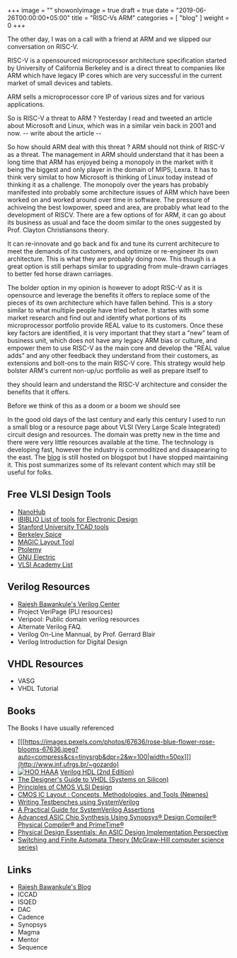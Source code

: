 
+++
image = ""
showonlyimage = true
draft = true 
date = "2019-06-26T00:00:00+05:00"
title = "RISC-Vs ARM"
categories = [ "blog" ]
weight = 0
+++

The other day, I was on a call with a friend at ARM and we slipped our conversation on RISC-V. 

RISC-V is a opensourced microprocessor architecture specification started by University of California Berkeley
and is a direct threat to companies like ARM which have legacy IP cores which are very successful in the current
market of small devices and tablets. 

ARM sells a microprocessor core IP of various sizes and for various applications. 

So is RISC-V a threat to ARM ?
Yesterday I read and tweeted an article about Microsoft and Linux, which was in a similar vein back in 2001 and now. 
-- write about the article --

So how should ARM deal with this threat ?
ARM should not think of RISC-V as a threat. The management in ARM should understand that it has been a long time
that ARM has enjoyed being a monopoly in the market with it being the biggest and only player in the domain of
MIPS, Lexra. It has to think very similat to how Microsoft is thinking of Linux today instead of thinking it as 
a challenge. The monopoly over the years has probably manifested into probably some architecture issues of ARM which
have been worked on and worked around over time in software. The pressure of achiveing the best lowpower, speed and area, 
are probably what lead to the development of RISCV. There are a few options of for ARM, it can go about its business as 
usual and face the doom similar to the ones suggested by Prof. Clayton Christiansons theory. 

It can re-innovate and go back and fix and tune its current architecure to meet the demands of its customers, and 
optimize or re-engineer its own architecture. This is what they are probably doing now. This though is a great option is 
still perhaps similar to upgrading from mule-drawn carriages to better fed horse drawn carriages.

The bolder option in my opinion is however to adopt RISC-V as it is opensource and leverage the benefits it offers
to replace some of the pieces of its own architecture which have fallen behind. This is a story similar to what multiple
people have tried before. It startes with some market research and find out and identify what portions of its microprocessor 
portfolio provide REAL value to its customers. Once these key factors are identified, it is very important that they
start a "new" team of business unit, which does not have any legacy ARM bias or culture, and empower them to use RISC-V as the 
main core and develop the "REAL value adds" and any other feedback they understand from their customers, as extensions and bolt-ons 
to the main RISC-V core. This strategy would help bolster ARM's current non-up/uc portfolio as well as prepare itself to  


they should learn and understand the
RISC-V architecture and consider the benefits that it offers. 


Before we think of this as a doom or a boom we should see 

In the good old days of the last century and early this century I used to run a small blog
or a resource page about VLSI (Very Large Scale Integrated) circuit design and resources.
The domain was pretty new in the time and there were very little resources available at the time.
The technology is developing fast, however the industry is commoditized and disaapearing to the east.
The [blog](http://mayursvlsiinfopage.blogspot.com/)  is still hosted on blogspot but I have stopped maintaining it. This post summarizes some of its relevant content which may still be useful for folks.

<!--more-->


## Free VLSI Design Tools
* [NanoHub](http://nanohub.org/)
* [IBIBLIO List of tools for Electronic Design](http://www.ibiblio.org/pub/linux/apps/circuits/)
* [Stanford University TCAD tools](http://www-tcad.stanford.edu/tcad/programs.html)
* [Berkeley Spice](https://ptolemy.berkeley.edu/projects/embedded/pubs/downloads/spice/index.htm)
* [MAGIC Layout Tool](https://ptolemy.berkeley.edu/projects/embedded/pubs/downloads/magic/index.htm)
* [Ptolemy](https://ptolemy.berkeley.edu/ptolemyII/index.htm)
* [GNU Electric](http://www.gnu.org/software/electric/)
* [VLSI Academy List](http://www.vlsiacademy.org/open-source-cad-tools.html)

## Verilog Resources
* [Rajesh Bawankule's Verilog Center](http://www.angelfire.com/in/rajesh52/verilog.html)
* Project VeriPage (PLI resources)
* Veripool: Public domain verilog resources
* Alternate Verilog FAQ.
* Verilog On-Line Mannual, by Prof. Gerrard Blair
* Verilog Introduction for Digital Design

## VHDL Resources
* VASG
* VHDL Tutorial


## Books
The Books I have usually referenced
* [[[https://images.pexels.com/photos/67636/rose-blue-flower-rose-blooms-67636.jpeg?auto=compress&cs=tinysrgb&dpr=2&w=100|width=50px]]](http://www.inf.ufrgs.br/~gozardo)
* [![HOO HAAA](https://images-na.ssl-images-amazon.com/images/I/51K40RDDBSL._SX375_BO1,204,203,200_.jpg)](https://amzn.to/2IQPQPY) [Verilog HDL (2nd Edition)](https://amzn.to/2IQPQPY)
* [The Designer's Guide to VHDL (Systems on Silicon)]()
* [Principles of CMOS VLSI Design]()
* [CMOS IC Layout : Concepts, Methodologies, and Tools (Newnes)]()
* [Writing Testbenches using SystemVerilog]()
* [A Practical Guide for SystemVerilog Assertions]()
* [Advanced ASIC Chip Synthesis Using Synopsys® Design Compiler® Physical Compiler® and PrimeTime®]()
* [Physical Design Essentials: An ASIC Design Implementation Perspective]()
* [Switching and Finite Automata Theory (McGraw-Hill computer science series)]()

## Links
* [Rajesh Bawankule's Blog](http://rajesh52.blogspot.com/)
* ICCAD
* ISQED
* DAC
* Cadence
* Synopsys
* Magma
* Mentor
* Sequence


 






